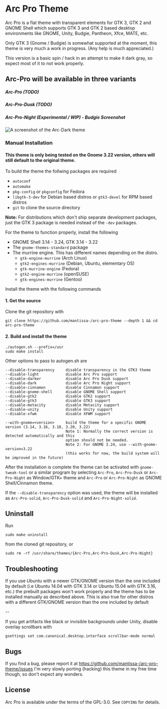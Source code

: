 # Arc Pro Theme

Arc Pro is a flat theme with transparent elements for GTK 3, GTK 2 and GNOME Shell which supports GTK 3 and GTK 2 based desktop environments like GNOME, Unity, Budgie, Pantheon, Xfce, MATE, etc.

Only GTK 3 (Gnome / Budgie) is somewhat supported at the moment, this theme is very much a work in progress. (Any help is much appreciated.)

This version is a basic spin / hack in an attempt to make it dark gray, so expect most of it to not work properly.

## Arc-Pro will be available in three variants 

##### Arc-Pro (TODO)

##### Arc-Pro-Dusk (TODO)

##### Arc-Pro-Night (Experimental / WIP) - Budgie Screenshot

![A screenshot of the Arc-Dark theme](https://i.imgur.com/Pf6opUO.png)

### Manual Installation

#### This theme is only being tested on the Gnome 3.22 version, others will still default to the original theme.

To build the theme the follwing packages are required 
* `autoconf`
* `automake`
* `pkg-config` or `pkgconfig` for Fedora
* `libgtk-3-dev` for Debian based distros or `gtk3-devel` for RPM based distros
* `git` to clone the source directory

**Note:** For distributions which don't ship separate development packages, just the GTK 3 package is needed instead of the `-dev` packages.

For the theme to function properly, install the following
* GNOME Shell 3.14 - 3.24, GTK 3.14 - 3.22
* The `gnome-themes-standard` package
* The murrine engine. This has different names depending on the distro.
  * `gtk-engine-murrine` (Arch Linux)
  * `gtk2-engines-murrine` (Debian, Ubuntu, elementary OS)
  * `gtk-murrine-engine` (Fedora)
  * `gtk2-engine-murrine` (openSUSE)
  * `gtk-engines-murrine` (Gentoo)

Install the theme with the following commands

#### 1. Get the source

Clone the git repository with

    git clone https://github.com/mantissa-/arc-pro-theme --depth 1 && cd arc-pro-theme

#### 2. Build and install the theme

    ./autogen.sh --prefix=/usr
    sudo make install

Other options to pass to autogen.sh are

    --disable-transparency     disable transparency in the GTK3 theme
    --disable-light            disable Arc Pro support
    --disable-darker           disable Arc Pro Dusk support
    --disable-dark             disable Arc Pro Night support
    --disable-cinnamon         disable Cinnamon support
    --disable-gnome-shell      disable GNOME Shell support
    --disable-gtk2             disable GTK2 support
    --disable-gtk3             disable GTK3 support
    --disable-metacity         disable Metacity support
    --disable-unity            disable Unity support
    --disable-xfwm             disable XFWM support

    --with-gnome=<version>     build the theme for a specific GNOME version (3.14, 3.16, 3.18, 3.20, 3.22)
                               Note 1: Normally the correct version is detected automatically and this
                               option should not be needed.
                               Note 2: For GNOME 3.24, use --with-gnome-version=3.22
                               (this works for now, the build system will be improved in the future)

After the installation is complete the theme can be activated with `gnome-tweak-tool` or a similar program by selecting `Arc-Pro`, `Arc-Pro-Dusk` or `Arc-Pro-Night` as Window/GTK+ theme and `Arc-Pro` or `Arc-Pro-Night` as GNOME Shell/Cinnamon theme.

If the `--disable-transparency` option was used, the theme will be installed as `Arc-Pro-solid`, `Arc-Pro-Dusk-solid` and `Arc-Pro-Night-solid`.

## Uninstall

Run

    sudo make uninstall

from the cloned git repository, or

    sudo rm -rf /usr/share/themes/{Arc-Pro,Arc-Pro-Dusk,Arc-Pro-Night}


## Troubleshooting

If you use Ubuntu with a newer GTK/GNOME version than the one included by default (i.e Ubuntu 14.04 with GTK 3.14 or Ubuntu 15.04 with GTK 3.16, etc.) the prebuilt packages won't work properly and the theme has to be installed manually as described above.
This is also true for other distros with a different GTK/GNOME version than the one included by default

--

If you get artifacts like black or invisible backgrounds under Unity, disable overlay scrollbars with

    gsettings set com.canonical.desktop.interface scrollbar-mode normal


## Bugs
If you find a bug, please report it at https://github.com/mantissa-/arc-pro-theme/issues
I'm very slowly porting (hacking) this theme in my free time though, so don't expect any wonders.

## License
Arc Pro is available under the terms of the GPL-3.0. See `COPYING` for details.
